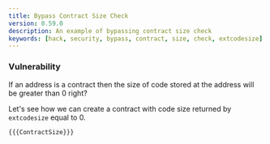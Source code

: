 ```yaml
---
title: Bypass Contract Size Check
version: 0.59.0
description: An example of bypassing contract size check
keywords: [hack, security, bypass, contract, size, check, extcodesize]
---
```


### Vulnerability

If an address is a contract then the size of code stored at the address will be greater than 0 right?

Let's see how we can create a contract with code size returned by `extcodesize` equal to 0.

```solidity
{{{ContractSize}}}
```
